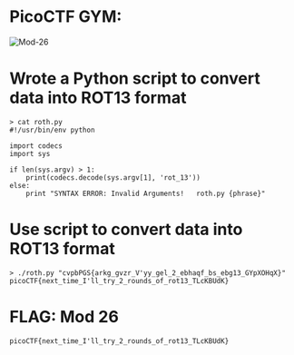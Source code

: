 # PicoCTF GYM: 
![Mod-26](https://user-images.githubusercontent.com/38919321/134425073-4ff2f93e-ddec-426a-b0a4-e52c60cfce7c.png)


# Wrote a Python script to convert data into ROT13 format
```
> cat roth.py 
#!/usr/bin/env python

import codecs
import sys

if len(sys.argv) > 1:
    print(codecs.decode(sys.argv[1], 'rot_13'))
else:
    print "SYNTAX ERROR: Invalid Arguments!   roth.py {phrase}"
```

# Use script to convert data into ROT13 format
```
> ./roth.py "cvpbPGS{arkg_gvzr_V'yy_gel_2_ebhaqf_bs_ebg13_GYpXOHqX}"
picoCTF{next_time_I'll_try_2_rounds_of_rot13_TLcKBUdK}
```


# FLAG: Mod 26
```
picoCTF{next_time_I'll_try_2_rounds_of_rot13_TLcKBUdK}
```
